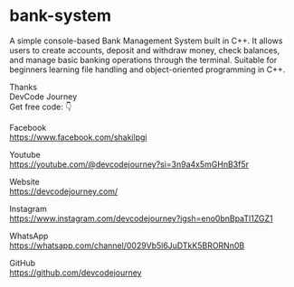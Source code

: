 # bank-system
A simple console-based Bank Management System built in C++. It allows users to create accounts, deposit and withdraw money, check balances, and manage basic banking operations through the terminal. Suitable for beginners learning file handling and object-oriented programming in C++.

Thanks  
DevCode Journey <br>
Get free code: 👇

Facebook<br>
https://www.facebook.com/shakilpgi<br>

Youtube<br>
https://youtube.com/@devcodejourney?si=3n9a4x5mGHnB3f5r<br>

Website<br>
https://devcodejourney.com/<br>

Instagram<br>
https://www.instagram.com/devcodejourney?igsh=eno0bnBpaTl1ZGZ1<br>

WhatsApp<br>
https://whatsapp.com/channel/0029Vb5l6JuDTkK5BRORNn0B<br>

GitHub <br>
https://github.com/devcodejourney<br>
